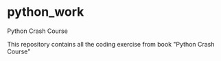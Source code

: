 # python_work
Python Crash Course

This repository contains all the coding exercise from book "Python Crash Course"
